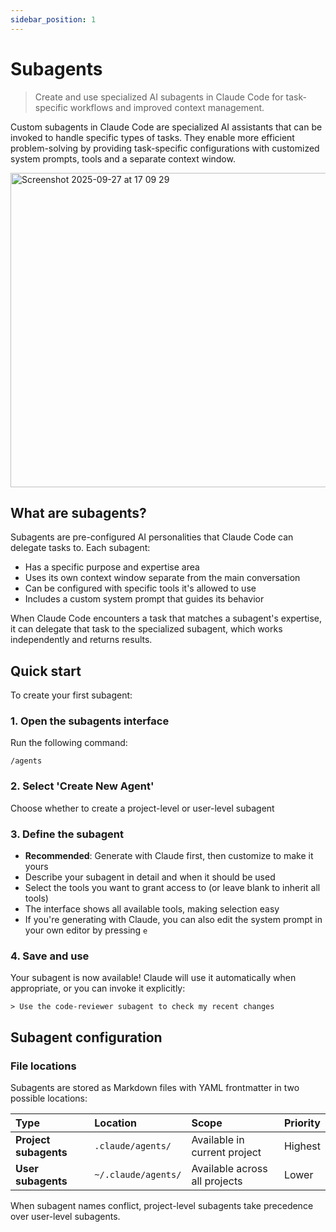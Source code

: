 ```yaml
---
sidebar_position: 1
---
```


# Subagents

> Create and use specialized AI subagents in Claude Code for task-specific workflows and improved context management.

Custom subagents in Claude Code are specialized AI assistants that can be invoked to handle specific types of tasks. They enable more efficient problem-solving by providing task-specific configurations with customized system prompts, tools and a separate context window.

<img width="665" height="503" alt="Screenshot 2025-09-27 at 17 09 29" src="https://github.com/user-attachments/assets/0b784f6c-113c-4a34-8bd3-be8c208ef233" />

## What are subagents?

Subagents are pre-configured AI personalities that Claude Code can delegate tasks to. Each subagent:

* Has a specific purpose and expertise area
* Uses its own context window separate from the main conversation
* Can be configured with specific tools it's allowed to use
* Includes a custom system prompt that guides its behavior

When Claude Code encounters a task that matches a subagent's expertise, it can delegate that task to the specialized subagent, which works independently and returns results.

## Quick start

To create your first subagent:

### 1. Open the subagents interface
Run the following command:
```
/agents
```

### 2. Select 'Create New Agent'
Choose whether to create a project-level or user-level subagent

### 3. Define the subagent
* **Recommended**: Generate with Claude first, then customize to make it yours
* Describe your subagent in detail and when it should be used
* Select the tools you want to grant access to (or leave blank to inherit all tools)
* The interface shows all available tools, making selection easy
* If you're generating with Claude, you can also edit the system prompt in your own editor by pressing `e`

### 4. Save and use
Your subagent is now available! Claude will use it automatically when appropriate, or you can invoke it explicitly:
```
> Use the code-reviewer subagent to check my recent changes
```

## Subagent configuration

### File locations

Subagents are stored as Markdown files with YAML frontmatter in two possible locations:

| Type                  | Location            | Scope                         | Priority |
| :-------------------- | :------------------ | :---------------------------- | :------- |
| **Project subagents** | `.claude/agents/`   | Available in current project  | Highest  |
| **User subagents**    | `~/.claude/agents/` | Available across all projects | Lower    |

When subagent names conflict, project-level subagents take precedence over user-level subagents.
